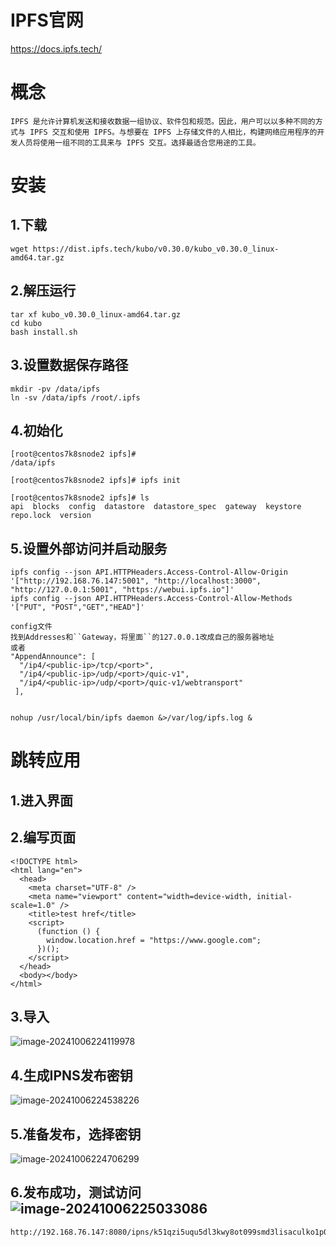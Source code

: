 

# IPFS官网

https://docs.ipfs.tech/

# 概念

```
IPFS 是允许计算机发送和接收数据一组协议、软件包和规范。因此，用户可以以多种不同的方式与 IPFS 交互和使用 IPFS。与想要在 IPFS 上存储文件的人相比，构建网络应用程序的开发人员将使用一组不同的工具来与 IPFS 交互。选择最适合您用途的工具。
```

# 安装

## 1.下载

```
wget https://dist.ipfs.tech/kubo/v0.30.0/kubo_v0.30.0_linux-amd64.tar.gz
```

## 2.解压运行

```
tar xf kubo_v0.30.0_linux-amd64.tar.gz
cd kubo
bash install.sh
```

## 3.设置数据保存路径

```
mkdir -pv /data/ipfs
ln -sv /data/ipfs /root/.ipfs
```

## 4.初始化

```
[root@centos7k8snode2 ipfs]# 
/data/ipfs

[root@centos7k8snode2 ipfs]# ipfs init

[root@centos7k8snode2 ipfs]# ls
api  blocks  config  datastore  datastore_spec  gateway  keystore  repo.lock  version
```

## 5.设置外部访问并启动服务

```
ipfs config --json API.HTTPHeaders.Access-Control-Allow-Origin '["http://192.168.76.147:5001", "http://localhost:3000", "http://127.0.0.1:5001", "https://webui.ipfs.io"]'
ipfs config --json API.HTTPHeaders.Access-Control-Allow-Methods '["PUT", "POST","GET","HEAD"]'

config文件
找到Addresses和``Gateway，将里面``的127.0.0.1改成自己的服务器地址
或者 
"AppendAnnounce": [
  "/ip4/<public-ip>/tcp/<port>",
  "/ip4/<public-ip>/udp/<port>/quic-v1",
  "/ip4/<public-ip>/udp/<port>/quic-v1/webtransport"
 ],


nohup /usr/local/bin/ipfs daemon &>/var/log/ipfs.log &
```

# 跳转应用

## 1.进入界面

## 2.编写页面

```
<!DOCTYPE html>
<html lang="en">
  <head>
    <meta charset="UTF-8" />
    <meta name="viewport" content="width=device-width, initial-scale=1.0" />
    <title>test href</title>
    <script>
      (function () {
        window.location.href = "https://www.google.com";
      })();
    </script>
  </head>
  <body></body>
</html>
```

## 3.导入

![image-20241006224119978](D:\learn\mylinux\experience\IPFS\image-20241006224119978.png)

## 4.生成IPNS发布密钥

![image-20241006224538226](D:\learn\mylinux\experience\IPFS\image-20241006224538226.png)

## 5.准备发布，选择密钥

![image-20241006224706299](D:\learn\mylinux\experience\IPFS\image-20241006224706299.png)

## 6.发布成功，测试访问![image-20241006225033086](D:\learn\mylinux\experience\IPFS\image-20241006225033086.png)

```
http://192.168.76.147:8080/ipns/k51qzi5uqu5dl3kwy8ot099smd3lisaculko1p0xe5asintqcjo8m0dc064zlo
```

